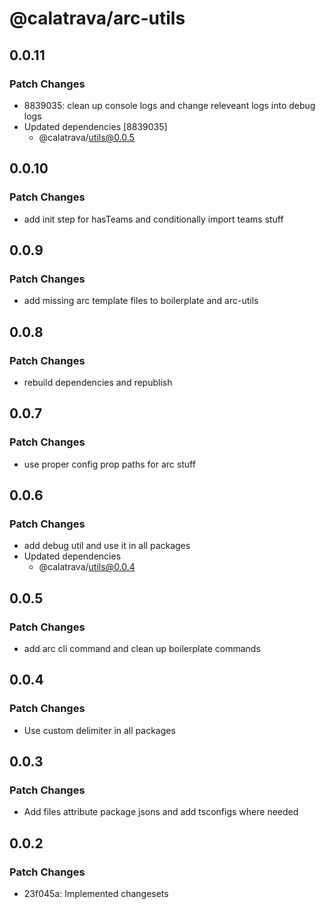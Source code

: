 # @calatrava/arc-utils

## 0.0.11

### Patch Changes

- 8839035: clean up console logs and change releveant logs into debug logs
- Updated dependencies [8839035]
  - @calatrava/utils@0.0.5

## 0.0.10

### Patch Changes

- add init step for hasTeams and conditionally import teams stuff

## 0.0.9

### Patch Changes

- add missing arc template files to boilerplate and arc-utils

## 0.0.8

### Patch Changes

- rebuild dependencies and republish

## 0.0.7

### Patch Changes

- use proper config prop paths for arc stuff

## 0.0.6

### Patch Changes

- add debug util and use it in all packages
- Updated dependencies
  - @calatrava/utils@0.0.4

## 0.0.5

### Patch Changes

- add arc cli command and clean up boilerplate commands

## 0.0.4

### Patch Changes

- Use custom delimiter in all packages

## 0.0.3

### Patch Changes

- Add files attribute package jsons and add tsconfigs where needed

## 0.0.2

### Patch Changes

- 23f045a: Implemented changesets
